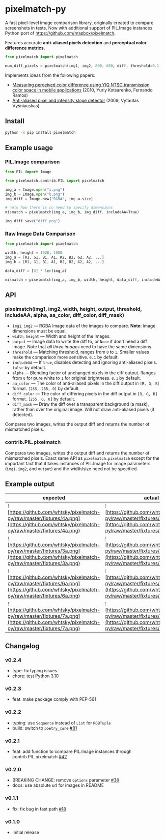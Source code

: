 # pixelmatch-py

A fast pixel-level image comparison library, originally created to compare screenshots in tests.
Now with additional support of PIL.Image instances
Python port of https://github.com/mapbox/pixelmatch.

Features accurate **anti-aliased pixels detection**
and **perceptual color difference metrics**.

```python
from pixelmatch import pixelmatch

num_diff_pixels = pixelmatch(img1, img2, 800, 600, diff, threshold=0.1)
```

Implements ideas from the following papers:

- [Measuring perceived color difference using YIQ NTSC transmission color space in mobile applications](https://pdfs.semanticscholar.org/cb71/56034b6e427ddc9b5da1a4f5fcb10831c9fd.pdf) (2010, Yuriy Kotsarenko, Fernando Ramos)
- [Anti-aliased pixel and intensity slope detector](https://www.researchgate.net/publication/234126755_Anti-aliased_Pixel_and_Intensity_Slope_Detector) (2009, Vytautas Vyšniauskas)

## Install

```bash
python -m pip install pixelmatch
```

## Example usage

### PIL.Image comparison

```python
from PIL import Image

from pixelmatch.contrib.PIL import pixelmatch

img_a = Image.open("a.png")
img_b = Image.open("b.png")
img_diff = Image.new("RGBA", img_a.size)

# note how there is no need to specify dimensions
mismatch = pixelmatch(img_a, img_b, img_diff, includeAA=True)

img_diff.save("diff.png")
```

### Raw Image Data Comparison

```python
from pixelmatch import pixelmatch

width, height = 1920, 1080
img_a = [R1, G1, B1, A1, R2, B2, G2, A2, ...]
img_b = [R1, G1, B1, A1, R2, B2, G2, A2, ...]

data_diff = [0] * len(img_a)

mismatch = pixelmatch(img_a, img_b, width, height, data_diff, includeAA=True)
```

## API

### pixelmatch(img1, img2, width, height, output, threshold, includeAA, alpha, aa_color, diff_color, diff_mask)

- `img1`, `img2` — RGBA Image data of the images to compare. **Note:** image dimensions must be equal.
- `width`, `height` — Width and height of the images.
- `output` — Image data to write the diff to, or `None` if don't need a diff image. Note that _all three images_ need to have the same dimensions.
- `threshold` — Matching threshold, ranges from `0` to `1`. Smaller values make the comparison more sensitive. `0.1` by default.
- `includeAA` — If `true`, disables detecting and ignoring anti-aliased pixels. `false` by default.
- `alpha` — Blending factor of unchanged pixels in the diff output. Ranges from `0` for pure white to `1` for original brightness. `0.1` by default.
- `aa_color` — The color of anti-aliased pixels in the diff output in `[R, G, B]` format. `[255, 255, 0]` by default.
- `diff_color` — The color of differing pixels in the diff output in `[R, G, B]` format. `[255, 0, 0]` by default.
- `diff_mask` — Draw the diff over a transparent background (a mask), rather than over the original image. Will not draw anti-aliased pixels (if detected).

Compares two images, writes the output diff and returns the number of mismatched pixels.

### contrib.PIL.pixelmatch

Compares two images, writes the output diff and returns the number of mismatched pixels. Exact same API as `pixelmatch.pixelmatch` except for the important fact that it takes instances of PIL.Image for image parameters (`img1`, `img2`, and `output`) and the width/size need not be specified.

## Example output

| expected                                                                                                                                  | actual                                                                                                                                    | diff                                                                            |
| ----------------------------------------------------------------------------------------------------------------------------------------- | ----------------------------------------------------------------------------------------------------------------------------------------- | ------------------------------------------------------------------------------- |
| ![https://github.com/whtsky/pixelmatch-py/raw/master/fixtures/4a.png](https://github.com/whtsky/pixelmatch-py/raw/master/fixtures/4a.png) | ![https://github.com/whtsky/pixelmatch-py/raw/master/fixtures/4b.png](https://github.com/whtsky/pixelmatch-py/raw/master/fixtures/4b.png) | ![1diff](https://github.com/whtsky/pixelmatch-py/raw/master/fixtures/4diff.png) |
| ![https://github.com/whtsky/pixelmatch-py/raw/master/fixtures/3a.png](https://github.com/whtsky/pixelmatch-py/raw/master/fixtures/3a.png) | ![https://github.com/whtsky/pixelmatch-py/raw/master/fixtures/3b.png](https://github.com/whtsky/pixelmatch-py/raw/master/fixtures/3b.png) | ![1diff](https://github.com/whtsky/pixelmatch-py/raw/master/fixtures/3diff.png) |
| ![https://github.com/whtsky/pixelmatch-py/raw/master/fixtures/6a.png](https://github.com/whtsky/pixelmatch-py/raw/master/fixtures/6a.png) | ![https://github.com/whtsky/pixelmatch-py/raw/master/fixtures/6b.png](https://github.com/whtsky/pixelmatch-py/raw/master/fixtures/6b.png) | ![1diff](https://github.com/whtsky/pixelmatch-py/raw/master/fixtures/6diff.png) |
| ![https://github.com/whtsky/pixelmatch-py/raw/master/fixtures/7a.png](https://github.com/whtsky/pixelmatch-py/raw/master/fixtures/7a.png) | ![https://github.com/whtsky/pixelmatch-py/raw/master/fixtures/7b.png](https://github.com/whtsky/pixelmatch-py/raw/master/fixtures/7b.png) | ![1diff](https://github.com/whtsky/pixelmatch-py/raw/master/fixtures/7diff.png) |

## Changelog

### v0.2.4

- type: fix typing issues
- chore: test Python 3.10

### v0.2.3

- feat: make package comply with PEP-561

### v0.2.2

- typing: use `Sequence` instead of `List` for `RGBTuple`
- build: switch to `poetry_core` [#81](https://github.com/whtsky/pixelmatch-py/pull/81)

### v0.2.1

- feat: add function to compare PIL.Image instances through contrib.PIL.pixelmatch [#42](https://github.com/whtsky/pixelmatch-py/pull/42)

### v0.2.0

- BREAKING CHANGE: remove `options` parameter [#38](https://github.com/whtsky/pixelmatch-py/pull/38)
- docs: use absolute url for images in README

### v0.1.1

- fix: fix bug in fast path [#18](https://github.com/whtsky/pixelmatch-py/pull/18)

### v0.1.0

- Initial release
